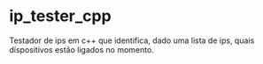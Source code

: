 # ip_tester_cpp
Testador de ips em c++ que identifica, dado uma lista de ips, quais dispositivos estão ligados no momento.

